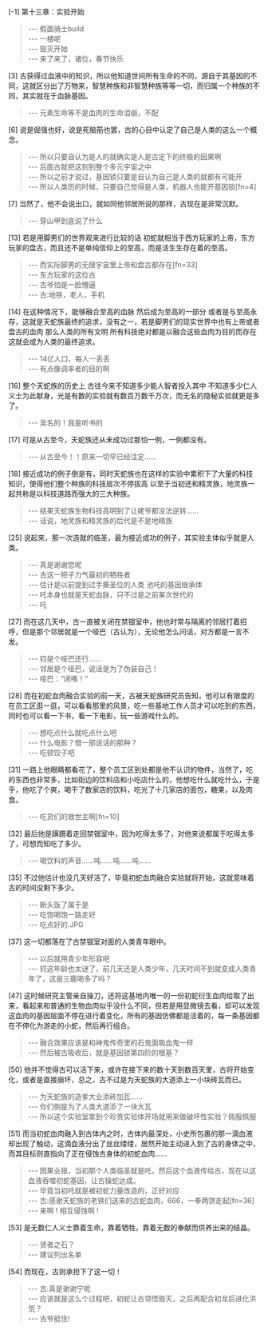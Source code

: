
[-1] 第十三章：实验开始
>--- 假面骑士build<br>
>--- 一楼呢<br>
>--- 毁灭开始<br>
>--- 来了来了，诸位，春节快乐<br>

[3] 古获得过血液中的知识，所以他知道世间所有生命的不同，源自于其基因的不同，这就区分出了万物来，智慧种族和非智慧种族等等一切，而归属一个种族的不同，其实就在于血脉基因。
>--- 元素生命等不是血肉的生命泪崩，不配<br>

[6] 说是倔强也好，说是死脑筋也罢，古的心目中认定了自己是人类的这么一个概念。
>--- 所以只要自认为是人的就确实是人是古定下的终极的因果啊<br>
>--- 后面古就把这刻到整个多元宇宙之中<br>
>--- 所以之前才说过，基因锁只要是自认为自己是人类的就都有可能开<br>
>--- 所以人类历的时候，只要自己觉得是人类，机器人也能开基因锁[fn=4]<br>

[7] 当然了，他不会说出口，就如同他邻居所说的那样，古现在是非常沉默。
>--- 穿山甲到底说了什么<br>

[13] 若是用脚男们的世界观来进行比较的话 初蛇就相当于西方玩家的上帝，东方玩家的盘古，而且还不是单纯信仰上的至高，而是活生生存在着的至高。
>--- 而实际脚男的无限宇宙里上帝和盘古都存在[fn=33]<br>
>--- 东方玩家的这位古<br>
>--- 古爷怕是一脸懵逼<br>
>--- 古:地铁，老人，手机<br>

[14] 在这种情况下，能够融合至高的血脉 然后成为至高的一部分 或者是与至高永存，这就是天蛇族最终的追求，没有之一，若是脚男们的现实世界中也有上帝或者盘古的血肉 那么人类的所有文明 所有科技绝对都是以融合这些血肉为目的而存在 这就会成为人类的最终追求。
>--- 14亿人口，每人一丢丢<br>
>--- 有点像调率者的目的啊<br>

[16] 整个天蛇族的历史上 古往今来不知道多少能人智者投入其中 不知道多少仁人义士为此献身，光是有数的实验就有数百万数千万次，而无名的隐秘实验就更是多了。
>--- 吴名的！我是听书的<br>

[17] 可是从古至今，天蛇族还从未成功过那怕一例，一例都没有。
>--- 从古至今！！原来一切早已经注定……<br>

[18] 接近成功的例子倒是有，同时天蛇族也在这样的实验中累积下了大量的科技知识，使得他们整个种族的科技层次不停拔高 以至于当初还和精灵族，地灵族一起共称是以科技道路而强大的三大种族。
>--- 结果天蛇族生物科技高明到了让姥爷都没法逆转……<br>
>--- 话说，地灵族和精灵族的后代是不是地精族<br>

[25] 说起来，那一次造就的临圣，最为接近成功的例子，其实验主体似乎就是人类。
>--- 真是谢谢您呢<br>
>--- 古这一把子力气最初的牺牲者<br>
>--- 估计是以前提到过手撕圣位的人类 池吒的基因继承体<br>
>--- 吒本身也就是天蛇血脉，只不过是之前某次世代的<br>
>--- 吒<br>

[27] 而在这几天中，古一直被关闭在禁锢室中，他也时常与隔离的邻居打着招呼，但是那个邻居就是一个哑巴（古认为），无论他怎么问话，对方都是一言不发。
>--- 钧是个哑巴还行……<br>
>--- 邻居是个哑巴，说话是为了伪装自己！<br>
>--- 哑巴：“闭嘴！”<br>

[28] 而在初蛇血肉融合实验的前一天，古被天蛇族研究员告知，他可以有限度的在员工区逛一逛，可以看看那里的风景，吃一些基地工作人员才可以吃到的东西，同时也可以看一下书，看一下电影，玩一些游戏什么的。
>--- 想吃点什么就吃点什么吧<br>
>--- 什么电影？借一部说话的那种？<br>
>--- 吃顿饺子吧<br>

[31] 一路上他眼睛都看花了，整个员工区到处都是他不认识的物件，当然了，吃的东西也非常多，比如街边的饮料店和小吃店什么的，他想吃什么就吃什么，于是乎，他吃了个爽，喝干了数家店的饮料，吃光了十几家店的面包，糖果，以及肉食。
>--- 吃货们的救世主啊[fn=10]<br>

[32] 最后他是蹒跚着走回禁锢室中，因为吃得太多了，对他来说都属于吃得太多了，可想而知吃了多少。
>--- 喝饮料的声音……吨……吨……吨……<br>

[35] 不过他估计也没几天好活了，毕竟初蛇血肉融合实验就将开始，这就意味着古的时间没剩下多少。
>--- 断头饭了属于是<br>
>--- 吃饱喝饱一路走好<br>
>--- 吃点好的.JPG<br>

[37] 这一切都落在了古禁锢室对面的人类青年眼中。
>--- 以后就用青少年形容吧<br>
>--- 钧这年龄也太谜了，前几天还是人类少年，几天时间不到就变成人类青年了，这是三鹿喝多了吗？<br>

[47] 这时候研究主管亲自操刀，还将这基地内唯一的一份初蛇衍生血肉给取了出来，看起来和普通的生物血肉似乎没什么不同，但若是用显微镜去看，却可以发现这血肉的基因层面不停在进行着变化，所有的基因仿佛都是活着的，每一条基因都在不停化为游走的小蛇，然后再行组合。
>--- 融合效果应该是和神鬼传奇里的石鬼面吸血鬼一样<br>
>--- 然后被古吸收后，就是基因锁第四阶的根基？<br>

[50] 他并不觉得古可以活下来，或许在接下来的数十天到数百天里，古将开始变化，或者是直接崩坏，总之，古不过是为天蛇族的大道添上一小块砖瓦而已。
>--- 为天蛇族的造爹大业添砖加瓦……<br>
>--- 你们倒是为了人类大道添了一块大瓦<br>
>--- 所以这个实验室拿到个珍贵实验体开场就用来做破坏性实验？佩服佩服<br>

[51] 而当初蛇血肉融入到古体内之时，古体内最深处，小史所包裹的那一滴血液却出现了触动，这滴血液分出了丝丝缕缕，居然开始主动进入到了古的身体之中，而其目标则直指向了正在侵蚀古身体的初蛇血肉……
>--- 因果业报，当初那个人类临圣就是吒，然后这个血液传给古，现在以这血液吞噬初蛇基因，让古操蛇达成。<br>
>--- 毕竟当初吒就是被初蛇力量改造的，正好对应<br>
>--- 古:感谢天蛇族的老铁们送来的古蛇血肉，666，一拳两饼走起[fn=36]<br>
>--- 来啊 ! 相互侵蚀啊 !<br>

[53] 是无数仁人义士靠着生命，靠着牺牲，靠着无数的奉献而供养出来的结晶。
>--- 贤者之石？<br>
>--- 建议列出名单<br>

[54] 而现在，古则承担下了这一切！
>--- 古:真是谢谢宁呢<br>
>--- 应该就是这么个过程吧，初蛇让古领悟毁灭，之后再配合初龙后进化洪荒？<br>
>--- 古爷挺住!<br>

